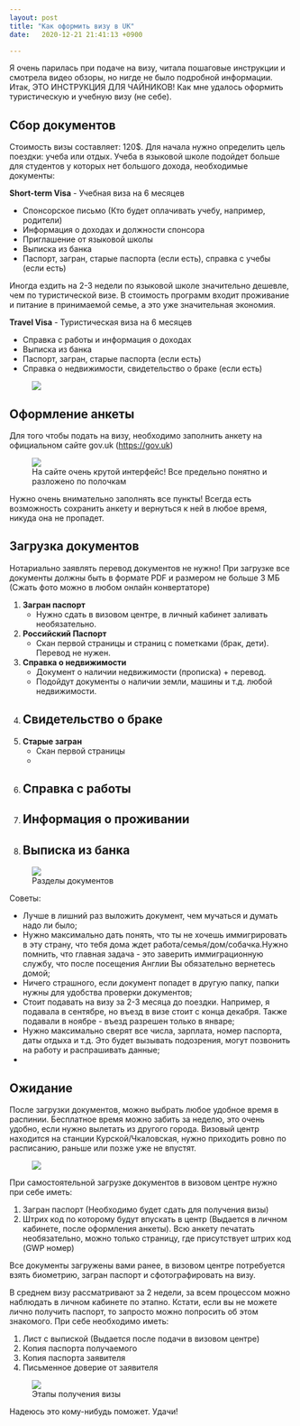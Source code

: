 ```yaml
---
layout: post
title: "Как оформить визу в UK"
date:   2020-12-21 21:41:13 +0900

---
```

Я очень парилась при подаче на визу, читала пошаговые инструкции и смотрела видео обзоры, но нигде не было подробной информации. Итак, ЭТО ИНСТРУКЦИЯ ДЛЯ ЧАЙНИКОВ! Как мне удалось оформить туристическую и учебную визу (не себе).

## Сбор документов

Стоимость визы составляет: 120$. 
Для начала нужно определить цель поездки: учеба или отдых. Учеба в языковой школе подойдет больше для студентов у которых нет большого дохода, необходимые документы:

**Short-term Visa** - Учебная виза на 6 месяцев 

- Спонсорское письмо (Кто будет оплачивать учебу, например, родители)
- Информация о доходах и должности спонсора
- Приглашение от языковой школы 
- Выписка из банка 
- Паспорт, загран, старые паспорта (если есть), справка с учебы (если есть)

Иногда ездить на 2-3 недели по языковой школе значительно дешевле, чем по туристической визе. В стоимость программ входит проживание и  питание в принимаемой семье, а это уже значительная экономия.

**Travel Visa** - Туристическая виза на 6 месяцев

- Справка с работы и информация о доходах
- Выписка из банка 
- Паспорт, загран, старые паспорта (если есть)
- Справка о недвижимости, свидетельство о браке (если есть)

<figure>
  <img src="{{ site.url }}/assets/images/1.jpg" data-action="zoom" />
</figure>


## Оформление анкеты

Для того чтобы подать на визу, необходимо заполнить анкету на официальном сайте gov.uk (https://gov.uk)

<figure>
  <img src="{{ site.url }}/assets/images/Фото/anketa.png" data-action="zoom" />
  <figcaption>На сайте очень крутой интерфейс! Все предельно понятно и разложено по полочкам</figcaption>
</figure>

Нужно очень внимательно заполнять все пункты! Всегда есть возможность сохранить анкету и вернуться к ней в любое время, никуда она не пропадет.


## Загрузка документов

Нотариально заявлять перевод документов не нужно! При загрузке все документы должны быть в формате PDF и размером не больше 3 МБ (Сжать фото можно в любом онлайн конвертаторе)

1) **Загран паспорт** 
    - Нужно сдать в визовом центре, в личный кабинет заливать необязательно.
2) **Российский Паспорт**
    - Скан первой страницы и страниц с пометками (брак, дети). Перевод не нужен.
3) **Справка о недвижимости**
    - Документ о наличии недвижимости (прописка) + перевод.
    - Подойдут документы о наличии земли, машины и т.д. любой недвижимости.
4) **Свидетельство о браке**
    -
5) **Старые загран**
    - Скан первой страницы 
    -
6) **Справка с работы**
    - 
7) **Информация о проживании**
    - 
8) **Выписка из банка**
    -
    
<figure>
  <img src="{{ site.url }}/assets/images/Фото/documents.png" data-action="zoom" />
  <figcaption> Разделы документов</figcaption>
</figure> 

Советы:
- Лучше в лишний раз выложить документ, чем мучаться и думать надо ли было;
- Нужно максимально дать понять, что ты не хочешь иммигрировать в эту страну, что тебя дома ждет работа/семья/дом/собачка.Нужно помнить, что главная задача - это заверить иммиграционную службу, что после посещения Англии Вы обязательно вернетесь домой;
- Ничего страшного, если документ попадет в другую папку, папки нужны для удобства проверки документов;
- Стоит подавать на визу за 2-3 месяца до поездки. Например, я подавала в сентябре, но въезд в визе стоит с конца декабря. Также подавали в ноябре - въезд разрешен только в январе;
- Нужно максимально сверят все числа, зарплата, номер паспорта, даты отдыха и т.д. Это будет вызывать подозрения, могут позвонить на работу и распрашивать данные;
- 

## Ожидание

После загрузки документов, можно выбрать любое удобное время в распинии. Бесплатное время можно забить за неделю, это очень удобно, если нужно вылетать из другого города. 
Визовый центр находится на станции Курской/Чкаловская, нужно приходить ровно по расписанию, раньше или позже уже не впустят.

<figure>
  <img src="{{ site.url }}/assets/images/museum.JPG" data-action="zoom" />
</figure>

При самостоятельной загрузке документов в визовом центре нужно при себе иметь:
1. Загран паспорт (Необходимо будет сдать для получения визы)
2. Штрих код по которому будут впускать в центр (Выдается в личном кабинете, после оформления анкеты). Всю анкету печатать необязательно, можно только страницу, где присутствует штрих код (GWP номер)

Все документы загружены вами ранее, в визовом центре потребуется взять биометрию, загран паспорт и сфотографировать на визу.

В среднем визу рассматривают за 2 недели, за всем процессом можно наблюдать в личном кабинете по этапно. Кстати, если вы не можете лично получить паспорт, то запросто можно попросить об этом знакомого. При себе необходимо иметь:
1. Лист с выпиской (Выдается после подачи в визовом центре)
2. Копия паспорта получаемого 
3. Копия паспорта заявителя 
4. Письменное доверие от заявителя

<figure>
  <img src="{{ site.url }}/assets/images/Фото/etap.png" data-action="zoom" />
  <figcaption>Этапы получения визы</figcaption>
</figure>

Надеюсь это кому-нибудь поможет. Удачи!

